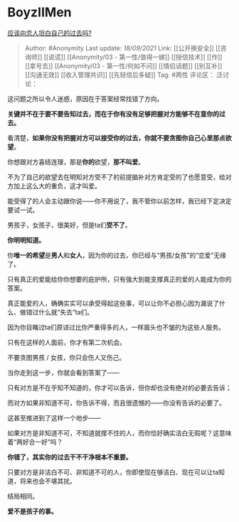 # BoyzIIMen
[应该向恋人坦白自己的过去吗?](https://www.zhihu.com/question/330406344/answer/2124688787)

> Author: #Anonymity
> Last update: *18/09/2021*
> Link: [[公开换安全]] [[咨询师]] [[说谎]] [[Anonymity/03 - 第一性/值得一嫁]] [[授信技术]] [[作]] [[拿号去]] [[Anonymity/03 - 第一性/何如不问]] [[情侣话题]] [[别互补]] [[沟通无效]] [[收入管理共识]] [[先轻信后多疑]]
> Tag: #两性
> 评论区：
> 泛讨论：

这问题之所以令人迷惑，原因在于答案经常找错了方向。

**关键并不在于要不要告知过去，而在于你有没有足够把握对方能够不在意你的过去。**

看清楚，**如果你没有把握对方可以接受你的过去，你就不要贪图你自己心里那点欲望**。

你想跟对方喜结连理，那是**你的**欲望，**那不叫爱**。

不为了自己的欲望去在明知对方受不了的前提脑补对方肯定受的了也愿意受，给对方加上这么大的重负，这才叫爱。

能受得了的人会主动跟你说——你不用说了，我不管你以前怎样，我已经下定决定要试一试。

男孩子，女孩子，很美好，但是ta们**受不了**。

**你明明知道。**

你**唯一的希望**是**男人**和**女人**，因为你的过去，你已经与“男孩/女孩”的“恋爱”无缘了。

只有真正的爱能给你你想要的庇护所，只有强大到能支撑真正的爱的人能成为你的答案。

真正能爱的人，确确实实可以承受得起这些事，可以让你不必担心因为漏说了什么、做错过什么就“失去”ta们。

因为你目睹过ta们原谅过比你严重得多的人，一样眉头也不皱的为这些人服务。

只有在这样的人面前，你才有第二次机会。

不要贪图男孩 / 女孩，你只会伤人又伤己。

当你走到这一步，你就会看到答案了——

只有对方是不在乎知不知道的，你才可以告诉，但你却也没有绝对的必要去告诉；

而对方如果非知道不可，你告诉不得，而且很遗憾的——你没有告诉的必要了。

这甚至推进到了这样一个地步——

如果对方是非知道不可，不知道就撑不住的人，而你恰好确实洁白无瑕呢？这意味着“两好合一好”吗？

**你错了，其实你的过去干不干净根本不重要。**

只要对方是非洁白不可、非知道不可的人，你即使现在够洁白、现在可以让ta知道，将来也会不堪其扰。

结局相同。

**爱不是孩子的事。**
